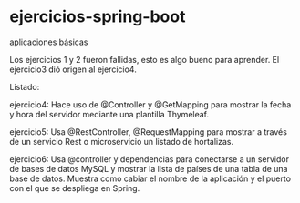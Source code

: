 # ejercicios-spring-boot
 aplicaciones básicas

Los ejercicios 1 y 2 fueron  fallidas, esto es algo bueno para aprender.
El ejercicio3 dió origen al ejercicio4. 

Listado:

ejercicio4: Hace uso de @Controller y @GetMapping para mostrar la fecha y hora del servidor
mediante una plantilla Thymeleaf.

ejercicio5: Usa @RestController, @RequestMapping para mostrar a través de un servicio Rest
o microservicio un listado de hortalizas.

ejercicio6: Usa @controller y dependencias para conectarse a un servidor de bases de datos
MySQL y mostrar la lista de países de una tabla de una base de datos. Muestra como
cabiar el nombre de la aplicación y el puerto con el que se despliega en Spring.

